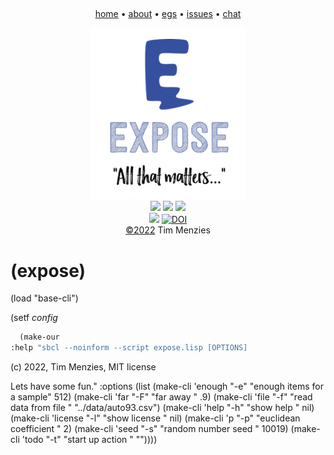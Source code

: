<a name=top><br>
<!-- tricks from https://simpleicons.org/  https://studio.tailorbrands.com -->
<p align=center>
<a href="/README.md#top">home</a> • 
<a href="asdas">about</a> • 
<a href="asdas">egs</a> • 
<a href="asdas">issues</a> • 
<a href="asdas">chat</a>  
</p><p align=center>
<a href="/README.md#top"><img src="/etc/img/expose.png" width=250></a><br>
<img src="https://img.shields.io/badge/purpose-se,ai-informational?style=flat&logo=hyper&logoColor=white&color=blueviolet">
<img src="https://img.shields.io/badge/language-lisp-informational?style=flat&logo=lua&logoColor=white&color=orange">
<a href="https://github.com/4duo/duo/actions"><img src="https://github.com/4duo/duo/workflows/tests/badge.svg"></a><br>
<img src="https://img.shields.io/badge/platform-osx,linux-informational?style=flat&logo=linux&logoColor=white&color=blue">
<a href="https://zenodo.org/badge/latestdoi/454593195"><img src="https://zenodo.org/badge/454593195.svg" alt="DOI"></a><br>
<a href="/LICENSE.md#top">&copy;2022</a> Tim Menzies
</p>




# (expose)


(load "base-cli")

(setf *config*

```lisp
  (make-our 
:help "sbcl --noinform --script expose.lisp [OPTIONS]
```


(c) 2022, Tim Menzies, MIT license

Lets have some fun."
:options (list 
  (make-cli 'enough  "-e" "enough items for a sample" 512)
  (make-cli 'far     "-F" "far away                 " .9)
  (make-cli 'file    "-f" "read data from file      " "../data/auto93.csv")
  (make-cli 'help    "-h" "show help                " nil)
  (make-cli 'license "-l" "show license             " nil)
  (make-cli 'p       "-p" "euclidean coefficient    " 2)
  (make-cli 'seed    "-s" "random number seed       " 10019)
  (make-cli 'todo    "-t" "start up action          " ""))))


